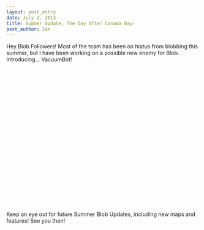 ```yaml
---
layout: post_entry
date: July 2, 2013
title: Summer Update, The Day After Canada Day!
post_author: Ian
---
```

Hey Blob Followers! Most of the team has been on hiatus from blobbing this summer, but I have been working on a possible new enemy for Blob. Introducing... VacuumBot!  

<object width="640" height="360"><param name="movie" value="//www.youtube.com/v/WP_-FEdREHU?hl=en_US&amp;version=3&amp;rel=0"></param><param name="allowFullScreen" value="true"></param><param name="allowscriptaccess" value="always"></param><embed src="//www.youtube.com/v/WP_-FEdREHU?hl=en_US&amp;version=3&amp;rel=0" type="application/x-shockwave-flash" width="640" height="360" allowscriptaccess="always" allowfullscreen="true"></embed></object>  

Keep an eye out for future Summer Blob Updates, including new maps and features! See you then!
